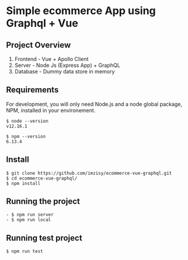 # Simple ecommerce App using Graphql + Vue

## Project Overview

1.  Frontend - Vue + Apollo Client
2.  Server - Node Js (Express App) + GraphQL
3.  Database - Dummy data store in memory 


## Requirements

For development, you will only need Node.js and a node global package, NPM, installed in your environement.

    $ node --version
    v12.16.1

    $ npm --version
    6.13.4

## Install

    $ git clone https://github.com/imzisy/ecommerce-vue-graphql.git
    $ cd ecommerce-vue-graphql/
    $ npm install

## Running the project

    - $ npm run server
    - $ npm run local

## Running test project

    $ npm run test

